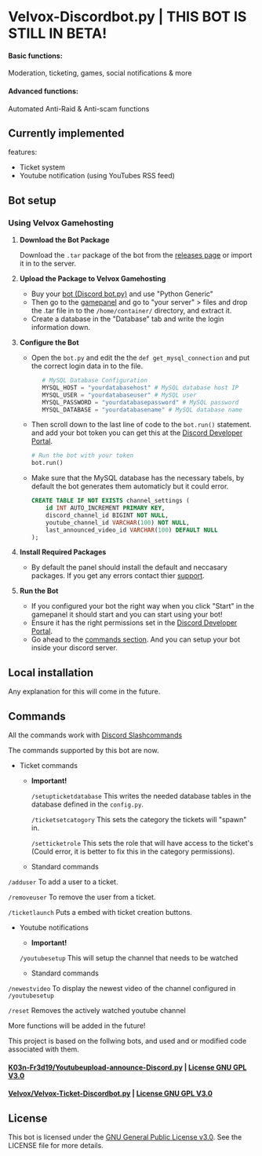# Velvox-Discordbot.py | THIS BOT IS STILL IN BETA!
#### Basic functions:
Moderation, ticketing, games, social notifications & more
#### Advanced functions:
Automated Anti-Raid & Anti-scam functions

## Currently implemented 
features:
- Ticket system
- Youtube notification (using YouTubes RSS feed)

## Bot setup

### Using Velvox Gamehosting

1. **Download the Bot Package**

   Download the `.tar` package of the bot from the [releases page](https://github.com/Velvox/Velvox-Discordbot.py/releases) or import it in to the server.

2. **Upload the Package to Velvox Gamehosting**

    - Buy your [bot (Discord bot.py)](https://billing.velvox.net/index.php/store/discord-bot) and use "Python Generic"
    - Then go to the [gamepanel](https://game.velvox.net) and go to "your server" > files and drop the .tar file in to the `/home/container/` directory, and extract it.
    - Create a database in the "Database" tab and write the login information down.

3. **Configure the Bot**

   - Open the `bot.py` and edit the the `def get_mysql_connection` and put the correct login data in to the file.
     ```python
        # MySQL Database Configuration
        MYSQL_HOST = "yourdatabasehost" # MySQL database host IP
        MYSQL_USER = "yourdatabaseuser" # MySQL user
        MYSQL_PASSWORD = "yourdatabasepassword" # MySQL password
        MYSQL_DATABASE = "yourdatabasename" # MySQL database name
     ```
    - Then scroll down to the last line of code to the `bot.run()` statement. and add your bot token you can get this at the [Discord Developer Portal](https://discord.com/developers).
        ```python
        # Run the bot with your token
        bot.run()
        ```
    - Make sure that the MySQL database has the necessary tabels, by default the bot generates them automaticly but it could error.
        ```sql
        CREATE TABLE IF NOT EXISTS channel_settings (
            id INT AUTO_INCREMENT PRIMARY KEY,
            discord_channel_id BIGINT NOT NULL,
            youtube_channel_id VARCHAR(100) NOT NULL,
            last_announced_video_id VARCHAR(100) DEFAULT NULL
        );
        ```

4. **Install Required Packages**

   - By default the panel should install the default and neccasary packages. If you get any errors contact thier [support](https://billing.velvox.net/submitticket.php).

5. **Run the Bot**

   - If you configured your bot the right way when you click "Start" in the gamepanel it should start and you can start using your bot!
   - Ensure it has the right permissions set in the [Discord Developer Portal](https://discord.com/developers).
   - Go ahead to the [commands section](#commands). And you can setup your bot inside your discord server.

## Local installation
Any explanation for this will come in the future.

## Commands
All the commands work with [Discord Slashcommands](https://discord.com/blog/welcome-to-the-new-era-of-discord-apps)

The commands supported by this bot are now.

- Ticket commands
    - **Important!**

        `/setupticketdatabase` This writes the needed database tables in the database defined in the `config.py`.

        `/ticketsetcatogory` This sets the category the tickets will "spawn" in.

        `/setticketrole` This sets the role that will have access to the ticket's (Could error, it is better to fix this in the category permissions).

    - Standard commands

`/adduser` To add a user to a ticket.

`/removeuser` To remove the user from a ticket.

`/ticketlaunch` Puts a embed with ticket creation buttons.

- Youtube notifications
    - **Important!**

    `/youtubesetup` This will setup the channel that needs to be watched

    - Standard commands

`/newestvideo` To display the newest video of the channel configured in `/youtubesetup`

`/reset` Removes the actively watched youtube channel

More functions will be added in the future!

This project is based on the follwing bots, and used and or modified code associated with them.

#### [K03n-Fr3d19/Youtubeupload-announce-Discord.py](https://github.com/K03n-Fr3d19/Youtubeupload-announce-Discord.py) | [License GNU GPL V3.0](https://github.com/K03n-Fr3d19/Youtubeupload-announce-Discord.py/blob/main/LICENSE)
#### [Velvox/Velvox-Ticket-Discordbot.py](https://github.com/Velvox/Velvox-Ticket-Discordbot.py) | [License GNU GPL V3.0](https://github.com/Velvox/Velvox-Ticket-Discordbot.py/blob/main/LICENSE)

## License
This bot is licensed under the [GNU General Public License v3.0](https://github.com/Velvox/Velvox-Discordbot.py/blob/main/LICENSE). See the LICENSE file for more details.

